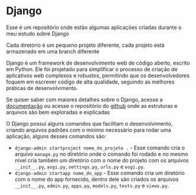 # Django

Esse é um repositório onde estão algumas aplicações criadas durante o meu estudo sobre Django

Cada diretório é um pequeno projeto diferente, cada projeto está armazenado em uma branch diferente

Django é um framework de desenvolvimento web de código aberto, escrito em Python. Ele foi projetado para simplificar o processo de criação de aplicativos web complexos e robustos, permitindo que os desenvolvedores foquem em escrever código de alta qualidade, seguindo as melhores práticas de desenvolvimento.

Se quiser saber com maiores detalhes sobre o Django, acesse a [documentação](https://docs.djangoproject.com/en/4.2/) ou acesse o repositório do [github](https://github.com/django/django/tree/main/django) onde as estruturas e arquivos são bem exploradas e explicadas

O Django possui alguns comandos que facilitam o desenvolvimento, criando arquivos padrões com o mínimo necessário para rodar uma aplicação, alguns desses comandos são:

- `django-admin startproject nome_do_projeto .` - Esse comando cria o arquivo `manage.py` no diretório onde o comando foi rodado e no mesmo nível cria também um diretório com o nome do projeto com os arquivos `__init__.py`, `asgi.py`, `settings.py`, `urls.py` e `wsgi.py`.
- `django-admin startapp nome_do_app` - Esse comando cria um diretório com o nome do app fornecido, dentro dele são criados os arquivos `__init__.py`, `admin.py`, `apps.py`, `models.py`, `tests.py` e `views.py`.
